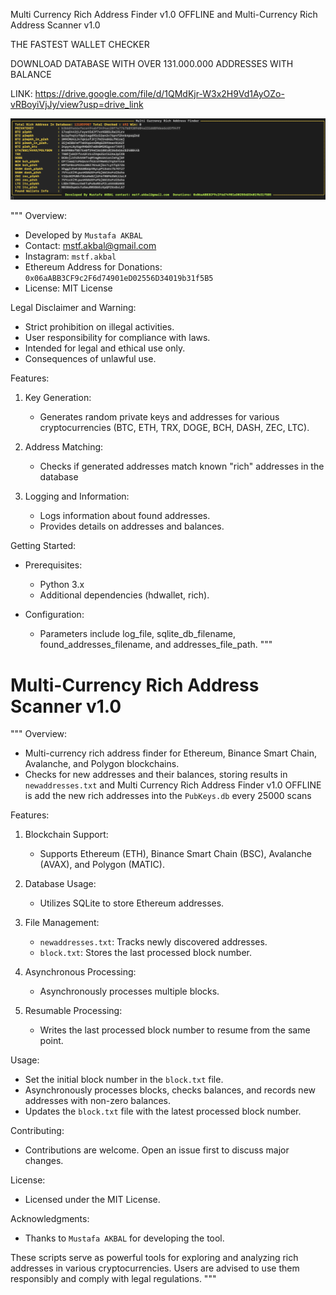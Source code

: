  Multi Currency Rich Address Finder v1.0 OFFLINE  and  Multi-Currency Rich Address Scanner v1.0 

 
THE FASTEST WALLET CHECKER


DOWNLOAD DATABASE WITH OVER 131.000.000 ADDRESSES WITH BALANCE

LINK:  https://drive.google.com/file/d/1QMdKjr-W3x2H9Vd1AyOZo-vRBoyiVjJy/view?usp=drive_link

![Alt text](https://github.com/chawresh/Multi-Currency-Rich-Address-Finder-v1.0/blob/52c3a2fb8559fdfcad6662b5c908f783e005e76e/screenshot.png)

"""
Overview:
- Developed by `Mustafa AKBAL`
- Contact: mstf.akbal@gmail.com
- Instagram: `mstf.akbal`
- Ethereum Address for Donations: `0x06aABB3CF9c2F6d74901eD02556D34019b31f5B5`
- License: MIT License

Legal Disclaimer and Warning:
- Strict prohibition on illegal activities.
- User responsibility for compliance with laws.
- Intended for legal and ethical use only.
- Consequences of unlawful use.

Features:
1. Key Generation:
   - Generates random private keys and addresses for various cryptocurrencies (BTC, ETH, TRX, DOGE, BCH, DASH, ZEC, LTC).
   
2. Address Matching:
   - Checks if generated addresses match known "rich" addresses in the database

3. Logging and Information:
   - Logs information about found addresses.
   - Provides details on addresses and balances.

Getting Started:
- Prerequisites:
  - Python 3.x
  - Additional dependencies (hdwallet, rich).

- Configuration:
  - Parameters include log_file, sqlite_db_filename, found_addresses_filename, and addresses_file_path.
"""

# Multi-Currency Rich Address Scanner v1.0

"""
Overview:
- Multi-currency rich address finder for Ethereum, Binance Smart Chain, Avalanche, and Polygon blockchains.
- Checks for new addresses and their balances, storing results in `newaddresses.txt` and  Multi Currency Rich Address Finder v1.0 OFFLINE is add the new rich addresses into the `PubKeys.db` every 25000 scans

Features:
1. Blockchain Support:
   - Supports Ethereum (ETH), Binance Smart Chain (BSC), Avalanche (AVAX), and Polygon (MATIC).

2. Database Usage:
   - Utilizes SQLite to store Ethereum addresses.

3. File Management:
   - `newaddresses.txt`: Tracks newly discovered addresses.
   - `block.txt`: Stores the last processed block number.

4. Asynchronous Processing:
   - Asynchronously processes multiple blocks.

5. Resumable Processing:
   - Writes the last processed block number to resume from the same point.

Usage:
- Set the initial block number in the `block.txt` file.
- Asynchronously processes blocks, checks balances, and records new addresses with non-zero balances.
- Updates the `block.txt` file with the latest processed block number.

Contributing:
- Contributions are welcome. Open an issue first to discuss major changes.

License:
- Licensed under the MIT License.

Acknowledgments:
- Thanks to `Mustafa AKBAL` for developing the tool.

These scripts serve as powerful tools for exploring and analyzing rich addresses in various cryptocurrencies. Users are advised to use them responsibly and comply with legal regulations.
"""
